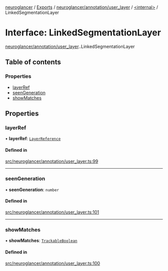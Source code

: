 [neuroglancer](../README.md) / [Exports](../modules.md) / [neuroglancer/annotation/user\_layer](../modules/neuroglancer_annotation_user_layer.md) / [<internal\>](../modules/neuroglancer_annotation_user_layer._internal_.md) / LinkedSegmentationLayer

# Interface: LinkedSegmentationLayer

[neuroglancer/annotation/user_layer](../modules/neuroglancer_annotation_user_layer.md).[<internal>](../modules/neuroglancer_annotation_user_layer._internal_.md).LinkedSegmentationLayer

## Table of contents

### Properties

- [layerRef](neuroglancer_annotation_user_layer._internal_.LinkedSegmentationLayer.md#layerref)
- [seenGeneration](neuroglancer_annotation_user_layer._internal_.LinkedSegmentationLayer.md#seengeneration)
- [showMatches](neuroglancer_annotation_user_layer._internal_.LinkedSegmentationLayer.md#showmatches)

## Properties

### layerRef

• **layerRef**: [`LayerReference`](../classes/neuroglancer_layer.LayerReference.md)

#### Defined in

[src/neuroglancer/annotation/user_layer.ts:99](https://github.com/ActiveBrainAtlas2/neuroglancer/blob/034b457d/src/neuroglancer/annotation/user_layer.ts#L99)

___

### seenGeneration

• **seenGeneration**: `number`

#### Defined in

[src/neuroglancer/annotation/user_layer.ts:101](https://github.com/ActiveBrainAtlas2/neuroglancer/blob/034b457d/src/neuroglancer/annotation/user_layer.ts#L101)

___

### showMatches

• **showMatches**: [`TrackableBoolean`](../classes/neuroglancer_trackable_boolean.TrackableBoolean.md)

#### Defined in

[src/neuroglancer/annotation/user_layer.ts:100](https://github.com/ActiveBrainAtlas2/neuroglancer/blob/034b457d/src/neuroglancer/annotation/user_layer.ts#L100)
